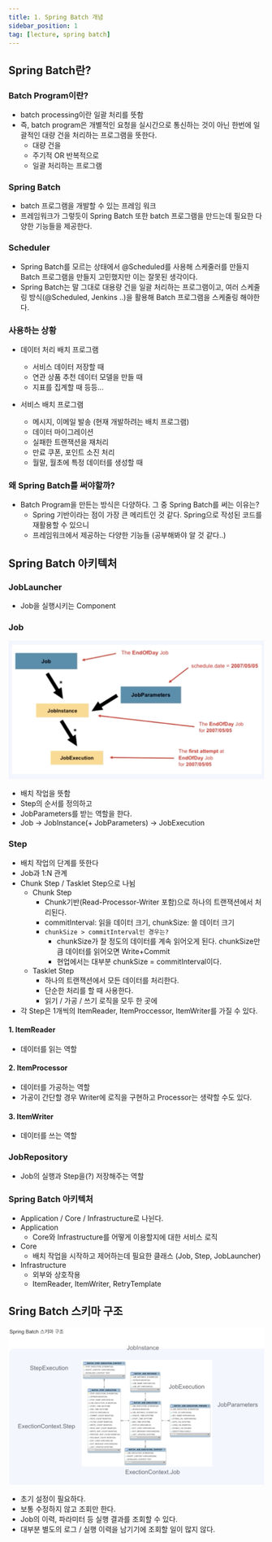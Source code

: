 ```yaml
---
title: 1. Spring Batch 개념
sidebar_position: 1
tag: [lecture, spring batch]
---
```


## Spring Batch란?
### Batch Program이란?
- batch processing이란 일괄 처리를 뜻함
- 즉, batch program은 개별적인 요청을 실시간으로 통신하는 것이 아닌 한번에 일괄적인 대량 건을 처리하는 프로그램을 뜻한다.
  - 대량 건을
  - 주기적 OR 반복적으로
  - 일괄 처리하는 프로그램

### Spring Batch
- batch 프로그램을 개발할 수 있는 프레임 워크
- 프레임워크가 그렇듯이 Spring Batch 또한 batch 프로그램을 만드는데 필요한 다양한 기능들을 제공한다.


### Scheduler
- Spring Batch를 모르는 상태에서 @Scheduled를 사용해 스케줄러를 만들지 Batch 프로그램을 만들지 고민했지만 이는 잘못된 생각이다.
- Spring Batch는 말 그대로 대용량 건을 일괄 처리하는 프로그램이고, 여러 스케줄링 방식(@Scheduled, Jenkins ..)을 활용해 Batch 프로그램을 스케줄링 해야한다.


### 사용하는 상황
- 데이터 처리 배치 프로그램
  - 서비스 데이터 저장할 때
  - 연관 상품 추천 데이터 모델을 만들 때
  - 지표를 집계할 때 등등...

- 서비스 배치 프로그램
  - 메시지, 이메일 발송 (현재 개발하려는 배치 프로그램)
  - 데이터 마이그레이션
  - 실패한 트랜잭션을 재처리
  - 만료 쿠폰, 포인트 소진 처리
  - 월말, 월초에 특정 데이터를 생성할 때


### 왜 Spring Batch를 써야할까?
- Batch Program을 만든는 방식은 다양하다. 그 중 Spring Batch를 써는 이유는?
  - Spring 기반이라는 점이 가장 큰 메리트인 것 같다. Spring으로 작성된 코드를 재활용할 수 있으니
  - 프레임워크에서 제공하는 다양한 기능들 (공부해봐야 알 것 같다..)

## Spring Batch 아키텍처
### JobLauncher
- Job을 실행시키는 Component

### Job
![job.png](img/job.png)
- 배치 작업을 뜻함
- Step의 순서를 정의하고
- JobParameters를 받는 역할을 한다.
- Job -> JobInstance(+ JobParameters) -> JobExecution

### Step
- 배치 작업의 단계를 뜻한다
- Job과 1:N 관계
- Chunk Step / Tasklet Step으로 나뉨
  - Chunk Step
    - Chunk기반(Read-Processor-Writer 포함)으로 하나의 트랜잭션에서 처리된다.
    - commitInterval: 읽을 데이터 크기, chunkSize: 쓸 데이터 크기
    - `chunkSize > commitInterval인 경우는?`
      - chunkSize가 찰 정도의 데이터를 계속 읽어오게 된다. chunkSize만큼 데이터를 읽어오면 Write+Commit
      - 현업에서는 대부분 chunkSize = commitInterval이다.
  - Tasklet Step
    - 하나의 트랜잭션에서 모든 데이터를 처리한다.
    - 단순한 처리를 할 때 사용한다.
    - 읽기 / 가공 / 쓰기 로직을 모두 한 곳에
- 각 Step은 1개씩의 ItemReader, ItemProccessor, ItemWriter를 가질 수 있다.
 
#### 1. ItemReader
- 데이터를 읽는 역할

#### 2. ItemProcessor
- 데이터를 가공하는 역할
- 가공이 간단할 경우 Writer에 로직을 구현하고 Processor는 생략할 수도 있다.

#### 3. ItemWriter
- 데이터를 쓰는 역할

### JobRepository
- Job의 실행과 Step을(?) 저장해주는 역할


### Spring Batch 아키텍처
- Application / Core / Infrastructure로 나뉜다.
- Application
  - Core와 Infrastructure를 어떻게 이용할지에 대한 서비스 로직
- Core
  - 배치 작업을 시작하고 제어하는데 필요한 클래스 (Job, Step, JobLauncher)
- Infrastructure
  - 외부와 상호작용
  - ItemReader, ItemWriter, RetryTemplate

## Sring Batch 스키마 구조
![schema.png](img/schema.png)
- 초기 설정이 필요하다.
- 보통 수정하지 않고 조회만 한다.
- Job의 이력, 파라미터 등 실행 결과를 조회할 수 있다.
- 대부분 별도의 로그 / 실행 이력을 남기기에 조회할 일이 많지 않다.